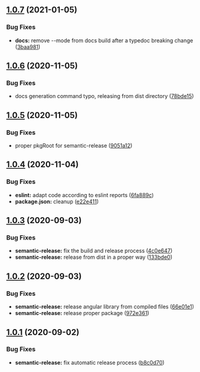 ## [1.0.7](https://github.com/adobe/aem-angular-editable-components/compare/v1.0.6...v1.0.7) (2021-01-05)


### Bug Fixes

* **docs:** remove --mode from docs build after a typedoc breaking change ([3baa981](https://github.com/adobe/aem-angular-editable-components/commit/3baa98167627213a193fce4794dc0ef4a17a699b))

## [1.0.6](https://github.com/adobe/aem-angular-editable-components/compare/v1.0.5...v1.0.6) (2020-11-05)


### Bug Fixes

* docs generation command typo, releasing from dist directory ([78bde15](https://github.com/adobe/aem-angular-editable-components/commit/78bde15d29405ea9c82c0cdfa99ab7f3394662fb))

## [1.0.5](https://github.com/adobe/aem-angular-editable-components/compare/v1.0.4...v1.0.5) (2020-11-05)


### Bug Fixes

* proper pkgRoot for semantic-release ([9051a12](https://github.com/adobe/aem-angular-editable-components/commit/9051a128453218fa403d1e93f9300fe48fe92137))

## [1.0.4](https://github.com/adobe/aem-angular-editable-components/compare/v1.0.3...v1.0.4) (2020-11-04)


### Bug Fixes

* **eslint:** adapt code according to eslint reports ([6fa889c](https://github.com/adobe/aem-angular-editable-components/commit/6fa889c2d45682d65ef48b00c5773890a6b3df95))
* **package.json:** cleanup ([e22e411](https://github.com/adobe/aem-angular-editable-components/commit/e22e411087e2aeef90a72179a10bd1c2f413a134))

## [1.0.3](https://github.com/adobe/aem-angular-editable-components/compare/v1.0.2...v1.0.3) (2020-09-03)


### Bug Fixes

* **semantic-release:** fix the build and release process ([4c0e647](https://github.com/adobe/aem-angular-editable-components/commit/4c0e647026ac96a3e8545df869a67b43150ef31a))
* **semantic-release:** release from dist in a proper way ([133bde0](https://github.com/adobe/aem-angular-editable-components/commit/133bde098e84750c402e17b96b3b7fe0a43157f8))

## [1.0.2](https://github.com/adobe/aem-angular-editable-components/compare/v1.0.1...v1.0.2) (2020-09-03)


### Bug Fixes

* **semantic-release:** release angular library from compiled files ([66e01e1](https://github.com/adobe/aem-angular-editable-components/commit/66e01e16edcd8bcd6d4f01e4a64bebf820962cc3))
* **semantic-release:** release proper package ([972e361](https://github.com/adobe/aem-angular-editable-components/commit/972e3618d43009186cdf25450fd6cf1dda8c3523))

## [1.0.1](https://github.com/adobe/aem-angular-editable-components/compare/v1.0.0...v1.0.1) (2020-09-02)


### Bug Fixes

* **semantic-release:** fix automatic release process ([b8c0d70](https://github.com/adobe/aem-angular-editable-components/commit/b8c0d70b3aab4f0804013c9b010c39c2e51e4244))

